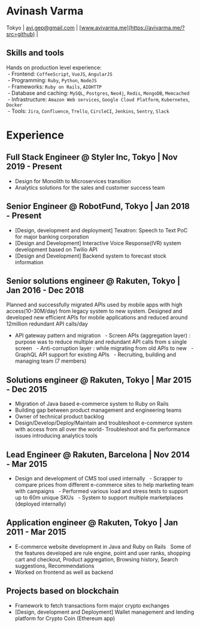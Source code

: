 # Avinash Varma 
Tokyo | avi.gep@gmail.com | [www.avivarma.me](https://avivarma.me/?src=github) | 


## Skills and tools

Hands on production level experience: <br>
 - Frontend: `CoffeeScript`, `VueJS`, `AngularJS`<br>
 - Programming: `Ruby`, `Python`, `NodeJS`<br>
 - Frameworks: `Ruby on Rails`, `AIOHTTP`<br>
 - Database and caching: `MySQL`, `Postgres`, `Neo4j`, `Redis`, `MongoDB`, `Memcached`<br>
 - Infrastructure: `Amazon Web services`, `Google Cloud Platform`, `Kubernetes`, `Docker`<br>
 - Tools: `Jira`, `Confluence`, `Trello`, `CircleCI`, `Jenkins`, `Sentry`, `Slack`

# Experience

## Full Stack Engineer @ Styler Inc, Tokyo | Nov 2019 - Present
- Design for Monolith to Microservices transition
- Analytics solutions for the sales and customer success team

## Senior Engineer @ RobotFund, Tokyo | Jan 2018 - Present
- [Design, development and deployment] Texatron: Speech to Text PoC for major banking corporation 
- [Design and Development] Interactive Voice Response(IVR) system development based on Twilio API
- [Design and Development] Backend system to forecast stock information

## Senior solutions engineer @ Rakuten, Tokyo | Jan 2016 - Dec 2018

Planned and successfully migrated APIs used by mobile apps with high access(10-30M/day) from legacy system to new system.
Designed and developed new efficient APIs for mobile applications and reduced around 12million redundant API calls/day

- API gateway pattern and migration
  - Screen APIs (aggregation layer) : purpose was to reduce multiple and redundant API calls from s single screen
  - Anti-corruption layer : while migrating from old APIs to new
  - GraphQL API support for existing APIs
  - Recruiting, building and managing team (7 members)

## Solutions engineer @ Rakuten, Tokyo | Mar 2015 - Dec 2015
- Migration of Java based e-commerce system to Ruby on Rails
- Building gap between product management and engineering teams
- Owner of technical product backlog
- Design/Develop/Deploy/Maintain and troubleshoot e-commerce system with access from all over the world- Troubleshoot and fix performance issues introducing analytics tools

## Lead Engineer @ Rakuten, Barcelona | Nov 2014 - Mar 2015
- Design and development of CMS tool used internally
  - Scrapper to compare prices from different e-commerce sites to help marketing team with campaigns
  - Performed various load and stress tests to support up to 60m unique SKUs
  - System to support multiple marketplaces (deployed internally)

## Application engineer @ Rakuten, Tokyo | Jan 2011 - Mar 2015
- E-commerce website development in Java and Ruby on Rails
  Some of the features developed are rule engine, point and user ranks, shopping cart and checkout, Product aggregation, Browsing history, Search suggestions, Recommendations
- Worked on frontend as well as backend  

## Projects based on blockchain
- Framework to fetch transactions form major crypto exchanges
- [Design, development and Deployment] Wallet management and lending platform for Crypto Coin (Ethereum app)

